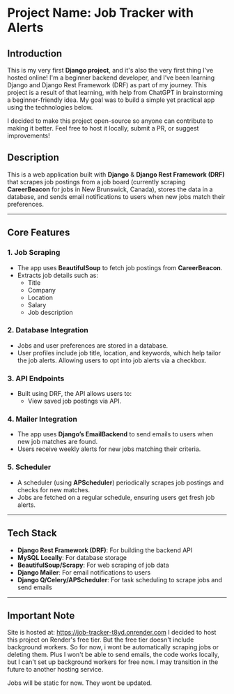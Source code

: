 # **Project Name:** Job Tracker with Alerts  

## **Introduction**  
This is my very first **Django project**, and it's also the very first thing I've hosted online! I'm a beginner backend developer, and I’ve been learning Django and Django Rest Framework (DRF) as part of my journey. This project is a result of that learning, with help from ChatGPT in brainstorming a beginner-friendly idea. My goal was to build a simple yet practical app using the technologies below.

I decided to make this project open-source so anyone can contribute to making it better. Feel free to host it locally, submit a PR, or suggest improvements!

## **Description**  
This is a web application built with **Django** & **Django Rest Framework (DRF)** that scrapes job postings from a job board (currently scraping **CareerBeacon** for jobs in New Brunswick, Canada), stores the data in a database, and sends email notifications to users when new jobs match their preferences.

---

## **Core Features**  

### 1. **Job Scraping**  
- The app uses **BeautifulSoup** to fetch job postings from **CareerBeacon**.  
- Extracts job details such as:  
  - Title  
  - Company  
  - Location  
  - Salary  
  - Job description  

### 2. **Database Integration**  
- Jobs and user preferences are stored in a database.  
- User profiles include job title, location, and keywords, which help tailor the job alerts. Allowing users to opt into job alerts via a checkbox.

### 3. **API Endpoints**  
- Built using DRF, the API allows users to:   
  - View saved job postings via API.

### 4. **Mailer Integration**  
- The app uses **Django’s EmailBackend** to send emails to users when new job matches are found.  
- Users receive weekly alerts for new jobs matching their criteria.  

### 5. **Scheduler**  
- A scheduler (using **APScheduler**) periodically scrapes job postings and checks for new matches.  
- Jobs are fetched on a regular schedule, ensuring users get fresh job alerts.

---

## **Tech Stack**  

- **Django Rest Framework (DRF)**: For building the backend API  
- **MySQL Locally**: For database storage  
- **BeautifulSoup/Scrapy**: For web scraping of job data  
- **Django Mailer**: For email notifications to users  
- **Django Q/Celery/APScheduler**: For task scheduling to scrape jobs and send emails  

---

## **Important Note**  
Site is hosted at: https://job-tracker-t8yd.onrender.com
I decided to host this project on Render's free tier. But the free tier doesn't include background workers. So for now, 
i wont be automatically scraping jobs or deleting them. Plus I won't be able to send emails, the code works locally, 
but I can't set up background workers for free now. I may transition in the future to another hosting service. 

Jobs will be static for now. They wont be updated. 


